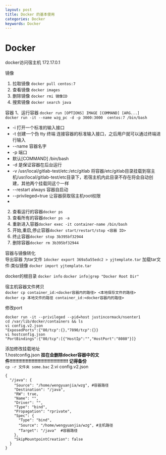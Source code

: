 ```yaml
---
layout: post
title: Docker 的基本使用
categories: Docker
keywords: Docker
---
```


# Docker

docker访问宿主机 172.17.0.1

镜像

1. 拉取镜像 `docker pull centos:7`
2. 查看镜像 `docker images`
3. 删除镜像 `docker rmi 镜像ID`
4. 搜索镜像 `docker search java`

容器
1、运行容器 `docker run [OPTIONS] IMAGE [COMMAND] [ARG...]`      
`docker run -it --name wzg_pc -d -p 3000:3000  centos:7 /bin/bash`
- -i 打开一个标准的输入接口
- -t 创建一个伪 tty 终端 连接容器的标准输入接口，之后用户就可以通过终端进行输入
- --name  容器名字
- -p 端口
- 默认[COMMAND]  /bin/bash
- -d 是保证容器在后台运行
- -v /usr/local/gitlab-test/etc:/etc/gitlab 将容器/etc/gitlab目录挂载到宿主机/usr/local/gitlab-test/etc目录下，若宿主机内此目录不存在将会自动创建，其他两个挂载同这个一样
- --restart always 容器自启动
- --privileged=true  让容器获取宿主机root权限
-
2. 查看运行的容器`docker ps`
3. 查看所有的容器`docker ps -a`
4. 重新进入容器`docker exec -it container-name /bin/bash`
5. 开始,重启,停止容器`docker start/restart/stop <容器 ID>`
6. 终止容器`docker stop 3b395bf32944`
7. 删除容器`docker rm 3b395bf32944`

容器与镜像转化     
导出容器 为tar文件 `1docker export 369a5a55edc2 > yjtemplate.tar`
加载tar文件:类似镜像 `docker import yjtemplate.tar`

docker的根目录
`docker info`
`docker info|grep "Docker Root Dir"`

宿主机容器文件拷贝       
`docker cp container_id:<docker容器内的路径> <本地保存文件的路径>`     
`docker cp 本地文件的路径 container_id:<docker容器内的路径>`

修改port

```shell
docker run -it --privileged --pid=host justincormack/nsenter1
cd /var/lib/docker/containers && ls
vi config.v2.json
"ExposedPorts":{"80/tcp":{},"7890/tcp":{}}
vi hostconfig.json
"PortBindings":{"80/tcp":[{"HostIp":"","HostPort":"8080"}]}
```

添加修改挂载地址        
1.hostconfig.json
**挂在会删除docker容器中的文件!!!!!!!!!!!!!!!!!!!!!!!!!!!!!!!!!!!!!!!! 记得备份**  
`cp -r 文件夹 some.bac`
2.vi config.v2.json

```jsonpath
{
  "/java": {
    "Source": "/home/wengyuanjia/wzg", #容器路径
    "Destination": "/java",
    "RW": true,
    "Name": "",
    "Driver": "",
    "Type": "bind",
    "Propagation": "rprivate",
    "Spec": {
      "Type": "bind",
      "Source": "/home/wengyuanjia/wzg", #主机路径
      "Target": "/java"  #容器路径
    },
    "SkipMountpointCreation": false
  }
}
```

